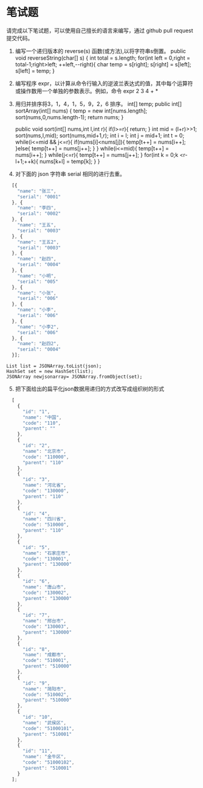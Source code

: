 # 笔试题  

请完成以下笔试题，可以使用自己擅长的语言来编写，通过 github pull request 提交代码。

1. 编写一个递归版本的 reverse(s) 函数(或方法),以将字符串s倒置。
    public void reverseString(char[] s) {
         int total = s.length;
         for(int left = 0,right = total-1;right>left; ++left,--right){
             char temp = s[right];
             s[right] = s[left];
             s[left] = temp;
         }

2. 编写程序 expr，以计算从命令行输入的逆波兰表达式的值，其中每个运算符或操作数用一个单独的参数表示。例如，命令
expr 2 3 4 + *

3. 用归并排序将3，1，4，1，5，9，2，6 排序。
    int[] temp;
    public int[] sortArray(int[] nums) {
         temp = new int[nums.length];
         sort(nums,0,nums.length-1);
         return nums;
    }

    public void sort(int[] nums,int l,int r){
        if(l>=r){
            return;
        }
        int mid = (l+r)>>1;
        sort(nums,l,mid);
        sort(nums,mid+1,r);
        int i = l;
        int j = mid+1;
        int t = 0;
        while(i<=mid && j<=r){
            if(nums[i]<nums[j]){
                temp[t++] = nums[i++];
            }else{
                temp[t++] = nums[j++];
            }
        }
        while(i<=mid){
            temp[t++] = nums[i++];
        }
        while(j<=r){
            temp[t++] = nums[j++];
        }
        for(int k = 0;k <r-l+1;++k){
            nums[k+l] = temp[k];
        }
    }


4. 对下面的 json 字符串 serial 相同的进行去重。

```javascript
  [{
    "name": "张三",
    "serial": "0001"
  }, {
    "name": "李四",
    "serial": "0002"
  }, {
    "name": "王五",
    "serial": "0003"
  }, {
    "name": "王五2",
    "serial": "0003"
  }, {
    "name": "赵四",
    "serial": "0004"
  }, {
    "name": "小明",
    "serial": "005"
  }, {
    "name": "小张",
    "serial": "006"
  }, {
    "name": "小李",
    "serial": "006"
  }, {
    "name": "小李2",
    "serial": "006"
  }, {
    "name": "赵四2",
    "serial": "0004"
  }];
```

    List list = JSONArray.toList(json);
    HashSet set = new HashSet(list);
    JSONArray newjsonarray= JSONArray.fromObject(set);

5. 把下面给出的扁平化json数据用递归的方式改写成组织树的形式

```javascript
  [
    {
      "id": "1",
      "name": "中国",
      "code": "110",
      "parent": ""
    },
    {
      "id": "2",
      "name": "北京市",
      "code": "110000",
      "parent": "110"
    },
    {
      "id": "3",
      "name": "河北省",
      "code": "130000",
      "parent": "110"
    },
    {
      "id": "4",
      "name": "四川省",
      "code": "510000",
      "parent": "110"
    },
    {
      "id": "5",
      "name": "石家庄市",
      "code": "130001",
      "parent": "130000"
    },
    {
      "id": "6",
      "name": "唐山市",
      "code": "130002",
      "parent": "130000"
    },
    {
      "id": "7",
      "name": "邢台市",
      "code": "130003",
      "parent": "130000"
    },
    {
      "id": "8",
      "name": "成都市",
      "code": "510001",
      "parent": "510000"
    },
    {
      "id": "9",
      "name": "简阳市",
      "code": "510002",
      "parent": "510000"
    },
    {
      "id": "10",
      "name": "武侯区",
      "code": "51000101",
      "parent": "510001"
    },
    {
      "id": "11",
      "name": "金牛区",
      "code": "51000102",
      "parent": "510001"
    }
  ];
```
